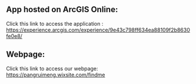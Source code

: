 
## App hosted on ArcGIS Online:

Click this link to access the application : https://experience.arcgis.com/experience/9e43c798ff634ea88109f2b8630fe0e8/

## Webpage:
Click this link to access our webpage: https://pangruimeng.wixsite.com/findme
